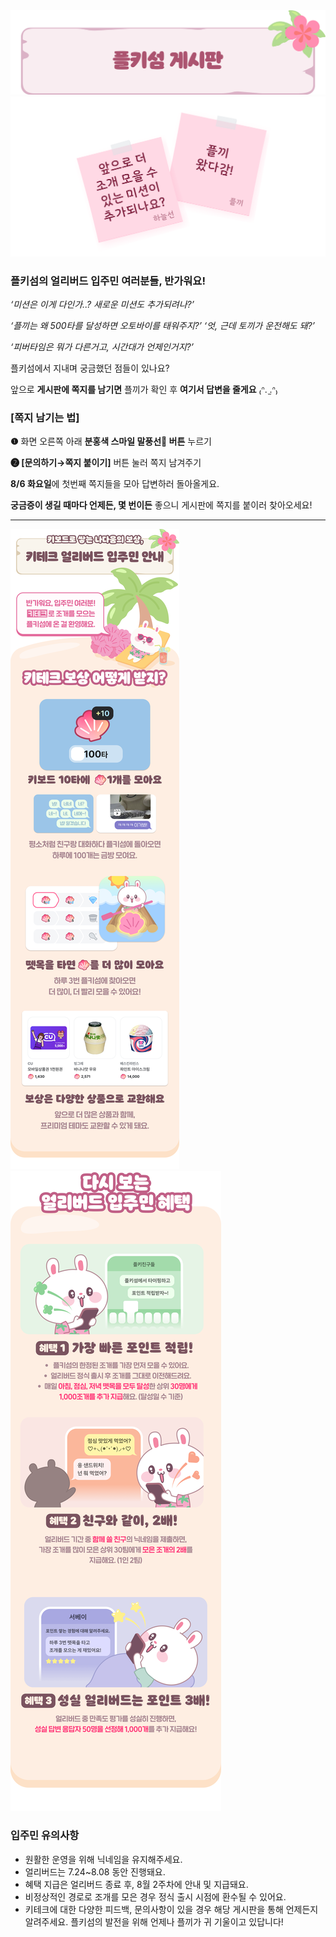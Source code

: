 <body>

<img src= "./Resource/page-board-1.png">
<img src= "./Resource/page-board-2.png">

</body>

### 플키섬의 얼리버드 입주민 여러분들, 반가워요!

*‘미션은 이게 다인가..? 새로운 미션도 추가되려나?’*

*‘플끼는 왜 500타를 달성하면 오토바이를 태워주지?’ ‘엇, 근데 토끼가 운전해도 돼?’*

*‘피버타임은 뭐가 다른거고, 시간대가 언제인거지?’*

플키섬에서 지내며 궁금했던 점들이 있나요?

앞으로 **게시판에 쪽지를 남기면** 플끼가 확인 후 **여기서 답변을 줄게요** ₍ᐢ. ̫.ᐢ₎

### [쪽지 남기는 법]

**❶** 화면 오른쪽 아래 **분홍색 스마일 말풍선💬 버튼** 누르기

**❷ [문의하기→쪽지 붙이기]** 버튼 눌러 쪽지 남겨주기

**8/6 화요일**에 첫번째 쪽지들을 모아 답변하러 돌아올게요.

**궁금증이 생길 때마다 언제든, 몇 번이든** 좋으니 게시판에 쪽지를 붙이러 찾아오세요!

---

<body>

<img src= "./Resource/page-image-1.png">
<img src= "./Resource/page-image-2.png">

<script>

  (function(){var w=window;if(w.ChannelIO){return w.console.error("ChannelIO script included twice.");}var ch=function(){ch.c(arguments);};ch.q=[];ch.c=function(args){ch.q.push(args);};w.ChannelIO=ch;function l(){if(w.ChannelIOInitialized){return;}w.ChannelIOInitialized=true;var s=document.createElement("script");s.type="text/javascript";s.async=true;s.src="https://cdn.channel.io/plugin/ch-plugin-web.js";var x=document.getElementsByTagName("script")[0];if(x.parentNode){x.parentNode.insertBefore(s,x);}}if(document.readyState==="complete"){l();}else{w.addEventListener("DOMContentLoaded",l);w.addEventListener("load",l);}})();

  ChannelIO('boot', {
  pluginKey: 'a0e721d6-de54-49df-bb00-0a31ccda1eda'
}, function onBoot(error, user) {
  if (error) {
    console.error(error);
  } else {
    
  }
});

</script>

</body>

### 입주민 유의사항

- 원활한 운영을 위해 닉네임을 유지해주세요.
- 얼리버드는 7.24~8.08 동안 진행돼요.
- 혜택 지급은 얼리버드 종료 후, 8월 2주차에 안내 및 지급돼요.
- 비정상적인 경로로 조개를 모은 경우 정식 출시 시점에 환수될 수 있어요.
- 키테크에 대한 다양한 피드백, 문의사항이 있을 경우 해당 게시판을 통해 언제든지 알려주세요. 플키섬의 발전을 위해 언제나 플끼가 귀 기울이고 있답니다!
